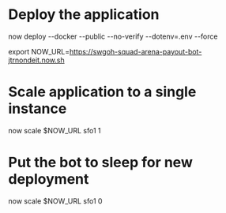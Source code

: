 # Deploy the application
now deploy --docker --public --no-verify --dotenv=.env --force

export NOW_URL=https://swgoh-squad-arena-payout-bot-jtrnondeit.now.sh

# Scale application to a single instance
now scale $NOW_URL sfo1 1

# Put the bot to sleep for new deployment
now scale $NOW_URL sfo1 0

